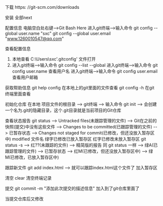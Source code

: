 下载  https: //git-scm.com/downloads

安装  全部next 

配置信息
电脑空白处右键-->Git Bash Here 进入git终端-->输入命令
git config --global user.name "sxc"
git config --global user.email "www.1260010547@qq.com"

查看配置信息
1. 本地查看   C:\Users\sxc\'.gitconfig' 文件打开
2. 进入git终端-->输入命令 git config --list --global
进入git终端-->输入命令 git config user.name  查看用户名
进入git终端-->输入命令 git config user.email 查看用户邮箱

获取帮助信息
git help config  在本地上的git里面的文件查看
git config -h   在git终端里面查看

初始化仓库
在本地
项目文件的根目录  -->  git终端  -->  输入命令 git init  --> 会创建一个名为.git的隐藏目录，这个.git目录就是当前项目的Git仓库

查看状态报告
git status  -->  Untracked files(未跟踪管理的文件)  --> Git在之前的快照(提交)中没有这些文件
            -->  Changes to be committed(已跟踪管理的文件)  -->  已暂存状态
            -->  Changes not staged for commit(已修改，但还没放入暂存区中)   modified 文件名 绿字已修改已放入暂存区   红字已修改未放入暂存区
git status -s  --> 红??(未跟踪的文件)     -->  精简版的报告 同 git status 一样
               --> 绿A(已跟踪管理的文件)  -->  已暂存状态
               --> 红M(已修改，但还没放入暂存区中)
               --> 绿M(已修改，已放入暂存区中)

跟踪新文件
git add index.html  -->  就可以跟踪index.html这个文件了   加入暂存区

清空
clear 清空终端记录

提交
git commit -m "添加此次提交的描述信息"  加入到了git仓库里面了

当提交仓库后又修改